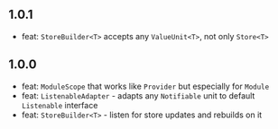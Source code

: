 ## 1.0.1

* feat: `StoreBuilder<T>` accepts any `ValueUnit<T>`, not only `Store<T>`

## 1.0.0

* feat: `ModuleScope` that works like `Provider` but especially for `Module`
* feat: `ListenableAdapter` - adapts any `Notifiable` unit to default `Listenable` interface
* feat: `StoreBuilder<T>` - listen for store updates and rebuilds on it
